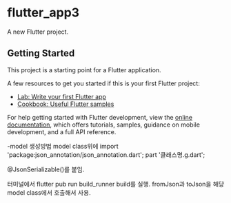 # flutter_app3

A new Flutter project.

## Getting Started

This project is a starting point for a Flutter application.

A few resources to get you started if this is your first Flutter project:

- [Lab: Write your first Flutter app](https://docs.flutter.dev/get-started/codelab)
- [Cookbook: Useful Flutter samples](https://docs.flutter.dev/cookbook)

For help getting started with Flutter development, view the
[online documentation](https://docs.flutter.dev/), which offers tutorials,
samples, guidance on mobile development, and a full API reference.

-model 생성방법
model class위에 
import 'package:json_annotation/json_annotation.dart';
part '클래스명.g.dart';

@JsonSerializable()를 붙임.

터미널에서 flutter pub run build_runner build를 실행.
fromJson과 toJson을 해당 model class에서 호출해서 사용.